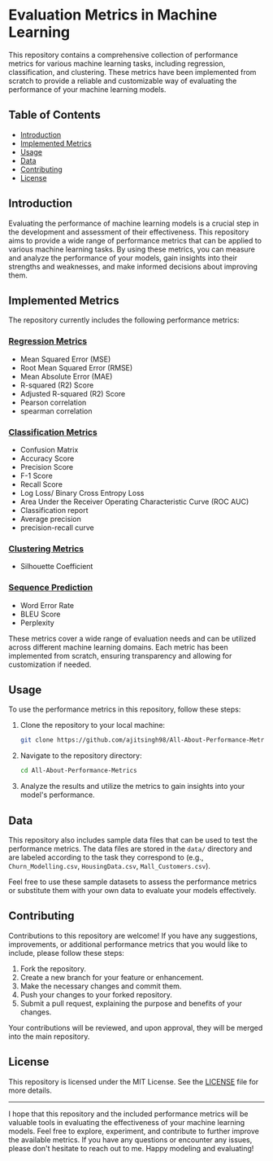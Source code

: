 # Evaluation Metrics in Machine Learning 
This repository contains a comprehensive collection of performance metrics for various machine learning tasks, including regression, classification, and clustering. These metrics have been implemented from scratch to provide a reliable and customizable way of evaluating the performance of your machine learning models.

## Table of Contents

- [Introduction](#introduction)
- [Implemented Metrics](#implemented-metrics)
- [Usage](#usage)
- [Data](#data)
- [Contributing](#contributing)
- [License](#license)

## Introduction

Evaluating the performance of machine learning models is a crucial step in the development and assessment of their effectiveness. This repository aims to provide a wide range of performance metrics that can be applied to various machine learning tasks. By using these metrics, you can measure and analyze the performance of your models, gain insights into their strengths and weaknesses, and make informed decisions about improving them.

## Implemented Metrics

The repository currently includes the following performance metrics:

### [Regression Metrics](regression_metrics.ipynb)

- Mean Squared Error (MSE)
- Root Mean Squared Error (RMSE)
- Mean Absolute Error (MAE)
- R-squared (R2) Score
- Adjusted R-squared (R2) Score
- Pearson correlation
- spearman correlation


### [Classification Metrics](classification_metrics.ipynb)

- Confusion Matrix 
- Accuracy Score
- Precision Score
- F-1 Score
- Recall Score
- Log Loss/ Binary Cross Entropy Loss
- Area Under the Receiver Operating Characteristic Curve (ROC AUC)
- Classification report
- Average precision
- precision-recall curve

### [Clustering Metrics](clustering_metrics.ipynb)

- Silhouette Coefficient

### [Sequence Prediction](sequence_model_evaluation_metrics_nlp.ipynb)

- Word Error Rate
- BLEU Score
- Perplexity

These metrics cover a wide range of evaluation needs and can be utilized across different machine learning domains. Each metric has been implemented from scratch, ensuring transparency and allowing for customization if needed. 

## Usage

To use the performance metrics in this repository, follow these steps:

1. Clone the repository to your local machine:

   ```bash
   git clone https://github.com/ajitsingh98/All-About-Performance-Metrics.git
   ```

2. Navigate to the repository directory:

   ```bash
   cd All-About-Performance-Metrics
   ```

3. Analyze the results and utilize the metrics to gain insights into your model's performance.

## Data

This repository also includes sample data files that can be used to test the performance metrics. The data files are stored in the `data/` directory and are labeled according to the task they correspond to (e.g., `Churn_Modelling.csv`, `HousingData.csv`, `Mall_Customers.csv`).

Feel free to use these sample datasets to assess the performance metrics or substitute them with your own data to evaluate your models effectively.

## Contributing

Contributions to this repository are welcome! If you have any suggestions, improvements, or additional performance metrics that you would like to include, please follow these steps:

1. Fork the repository.
2. Create a new branch for your feature or enhancement.
3. Make the necessary changes and commit them.
4. Push your changes to your forked repository.
5. Submit a pull request, explaining the purpose and benefits of your changes.

Your contributions will be reviewed, and upon approval, they will be merged into the main repository.

## License

This repository is licensed under the MIT License. See the [LICENSE](LICENSE) file for more details.

---

I hope that this repository and the included performance metrics will be valuable tools in evaluating the effectiveness of your machine learning models. Feel free to explore, experiment, and contribute to further improve the available metrics. If you have any questions or encounter any issues, please don't hesitate to reach out to me. Happy modeling and evaluating!
